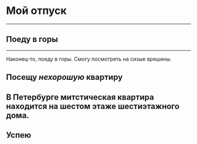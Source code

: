 # Мой отпуск

---
## Поеду в **горы**
---
Наконец-то, поеду в горы. Смогу посмотреть на сизые врешины.

## Посещу **_нехорошую_ квартиру**
В Петербурге митстическая квартира находится на **шестом** этаже **шестиэтажного** дома.
---
## Успею